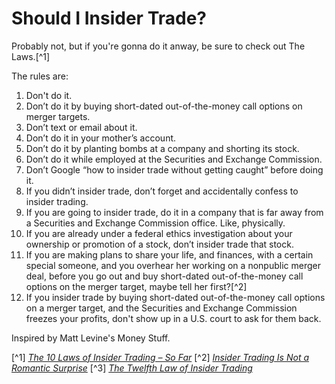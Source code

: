 # Should I Insider Trade?
Probably not, but if you're gonna do it anway, be sure to check out The Laws.[^1]

The rules are:

1. Don't do it.
1. Don’t do it by buying short-dated out-of-the-money call options on merger targets.
1. Don’t text or email about it.
1. Don’t do it in your mother’s account.
1. Don’t do it by planting bombs at a company and shorting its stock.
1. Don’t do it while employed at the Securities and Exchange Commission.
1. Don’t Google “how to insider trade without getting caught” before doing it.
1. If you didn’t insider trade, don’t forget and accidentally confess to insider trading.
1. If you are going to insider trade, do it in a company that is far away from a Securities and Exchange Commission office. Like, physically.
1. If you are already under a federal ethics investigation about your ownership or promotion of a stock, don’t insider trade that stock.
1. If you are making plans to share your life, and finances, with a certain special someone, and you overhear her working on a nonpublic merger deal, before you go out and buy short-dated out-of-the-money call options on the merger target, maybe tell her first?[^2]
1. If you insider trade by buying short-dated out-of-the-money call options on a merger target, and the Securities and Exchange Commission freezes your profits, don't show up in a U.S. court to ask for them back.

Inspired by Matt Levine's Money Stuff.

[^1] [*The 10 Laws of Insider Trading – So Far*](https://www.bloomberg.com/opinion/articles/2018-08-12/the-10-laws-of-insider-trading)
[^2] [*Insider Trading Is Not a Romantic Surprise*](https://www.bloomberg.com/opinion/articles/2018-12-19/insider-trading-is-not-a-romantic-surprise)
[^3] [*The Twelfth Law of Insider Trading*](https://www.bloomberg.com/opinion/articles/2019-04-30/warren-buffett-funds-an-elephant)